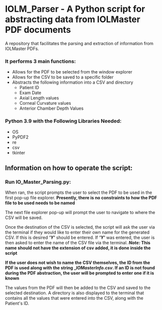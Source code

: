 # IOLM_Parser - A Python script for abstracting data from IOLMaster PDF documents
A repository that facilitates the parsing and extraction of information from IOLMaster PDFs.

### It performs 3 main functions:
* Allows for the PDF to be selected from the window explorer
* Allows for the CSV to be saved to a specific folder
* Abstracts the following information into a CSV and directory
     * Patient ID
     * Exam Date
     * Axial Length values
     * Corneal Curvature values
     * Anterior Chamber Depth Values

### Python 3.9 with the Following Libraries Needed:
* OS
* PyPDF2
* re
* csv
* tkinter

## Information on how to operate the script:
### Run IO_Master_Parsing.py:
When ran, the script prompts the user to select the PDF to be used in the first pop-up file explorer.
**Presently, there is no constraints to how the PDF file to be used needs to be named**

The next file explorer pop-up will prompt the user to navigate to where the CSV will be saved.

Once the destination of the CSV is selected, the script will ask the user via the terminal if they would like to enter their own name for the generated CSV. If this is desired **_'Y'_** should be entered. If **_'Y'_** was entered, the user is then asked to enter the name of the CSV file via the terminal. **_Note:_ This name should not have the extension of csv added, it is done inside the script** 

**If the user does not wish to name the CSV themselves, the ID from the PDF is used along with the string __IOMasterInfo.csv_. If an ID is not found during the PDF abstraction, the user will be prompted to enter one if it is known**

The values from the PDF will then be added to the CSV and saved to the selected destination. A directory is also displayed to the terminal that contains all the values that were entered into the CSV, along with the Patient's ID.


